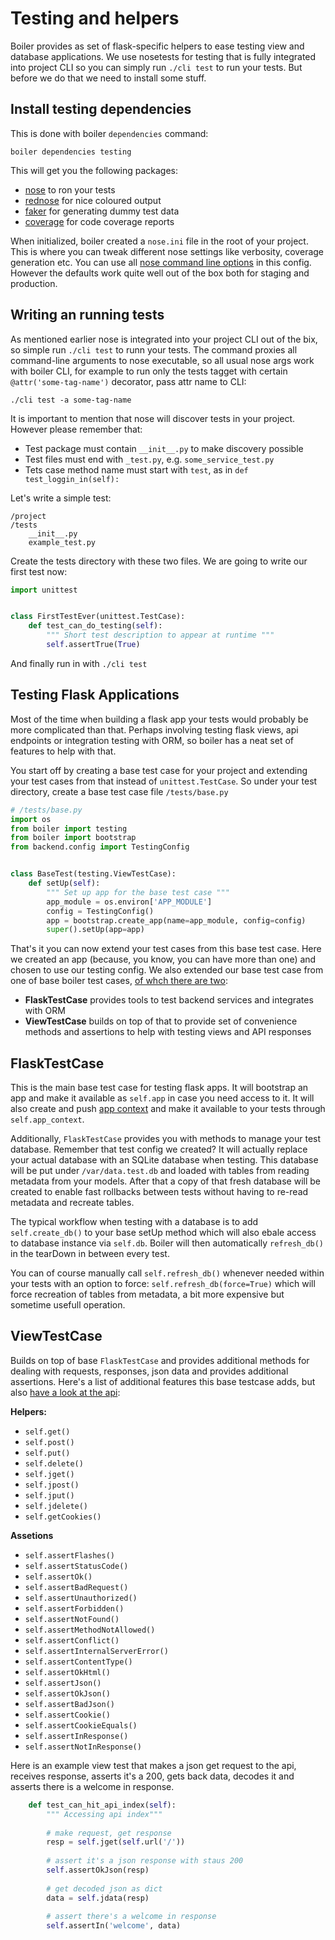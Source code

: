 # Testing and helpers

Boiler provides as set of flask-specific helpers to ease testing view and database applications. We use nosetests for testing that is fully integrated into project CLI so you can simply run `./cli test` to run your tests. But before we do that we need to install some stuff.

## Install testing dependencies

This is done with boiler `dependencies` command:

```
boiler dependencies testing
```

This will get you the following packages:

  * [nose](https://pypi.org/project/nose/) to ron your tests
  * [rednose](https://pypi.org/project/rednose/) for nice coloured output
  * [faker](https://pypi.org/project/Faker/) for generating dummy test data
  * [coverage](https://pypi.org/project/coverage/) for code coverage reports

When initialized, boiler created a `nose.ini` file in the root of your project. This is where you can tweak different nose settings like verbosity, coverage generation etc. You can use all [nose command line options](http://nose.readthedocs.io/en/latest/man.html) in this config. However the defaults work quite well out of the box both for staging and production.


## Writing an running tests

As mentioned earlier nose is integrated into your project CLI out of the bix, so simple run `./cli test` to runn your tests. The command proxies all command-line arguments to nose executable, so all usual nose args work with boiler CLI, for example to run only the tests tagget with certain `@attr('some-tag-name')` decorator, pass attr name to CLI:

```
./cli test -a some-tag-name
```

It is important to mention that nose will discover tests in your project. However please remember that:

  * Test package must contain `__init__.py` to make discovery possible
  * Test files must end with `_test.py`, e.g. `some_service_test.py`
  * Tets case method name must start with `test`, as in `def test_loggin_in(self):`

Let's write a simple test:

```
/project
/tests
    __init__.py
    example_test.py
```

Create the tests directory with these two files. We are going to write our first test now:

```python
import unittest


class FirstTestEver(unittest.TestCase):
    def test_can_do_testing(self):
        """ Short test description to appear at runtime """
        self.assertTrue(True)

```

And finally run in with `./cli test`


## Testing Flask Applications

Most of the time when building a flask app your tests would probably be more complicated than that. Perhaps involving testing flask views, api endpoints or integration testing with ORM, so boiler has a neat set of features to help with that.

You start off by creating a base test case for your project and extending your test cases from that instead of `unittest.TestCase`. So under your test directory, create a base test case file `/tests/base.py` 

```python
# /tests/base.py
import os
from boiler import testing
from boiler import bootstrap
from backend.config import TestingConfig


class BaseTest(testing.ViewTestCase):
    def setUp(self):
        """ Set up app for the base test case """
        app_module = os.environ['APP_MODULE']
        config = TestingConfig()
        app = bootstrap.create_app(name=app_module, config=config)
        super().setUp(app=app)
```

That's it you can now extend your test cases from this base test case. Here we created an app (because, you know, you can have more than one) and chosen to use our testing config. We also extended our base test case from one of base boiler test cases, [of whch there are two](https://github.com/projectshift/shift-boiler/blob/master/boiler/testing/testcase.py):

  * **FlaskTestCase** provides tools to test backend services and integrates with ORM
  * **ViewTestCase** builds on top of that to provide set of convenience methods and assertions to help with testing views and API responses


## FlaskTestCase

This is the main base test case for testing flask apps. It will bootstrap an app and make it available as `self.app` in case you need access to it. It will also create and push [app context](http://flask.pocoo.org/docs/1.0/appcontext/) and make it available to your tests through `self.app_context`.

Additionally, `FlaskTestCase` provides you with methods to manage your test database. Remember that test config we created? It will actually replace your actual database with an SQLite database when testing. This database will be put under `/var/data.test.db` and loaded with tables from reading metadata from your models. After that a copy of that fresh database will be created to enable fast rollbacks between tests without having to re-read metadata and recreate tables.

The typical workflow when testing with a database is to add `self.create_db()` to your base setUp method which will also ebale access to database instance via `self.db`. Boiler will then automatically `refresh_db()` in the tearDown in between every test.

You can of course manually call `self.refresh_db()` whenever needed within your tests with an option to force: `self.refresh_db(force=True)` which will force recreation of tables from metadata, a bit more expensive but sometime usefull operation.

## ViewTestCase

Builds on top of base `FlaskTestCase` and provides additional methods for dealing with requests, responses, json data and provides additional assertions. Here's a list of additional features this base testcase adds, but also [have a look at the api](https://github.com/projectshift/shift-boiler/blob/master/boiler/testing/testcase.py#L115):

**Helpers:**

  * `self.get()`
  * `self.post()`
  * `self.put()`
  * `self.delete()`
  * `self.jget()`
  * `self.jpost()`
  * `self.jput()`
  * `self.jdelete()`
  * `self.getCookies()`

**Assetions**

  * `self.assertFlashes()`
  * `self.assertStatusCode()`
  * `self.assertOk()`
  * `self.assertBadRequest()`
  * `self.assertUnauthorized()`
  * `self.assertForbidden()`
  * `self.assertNotFound()`
  * `self.assertMethodNotAllowed()`
  * `self.assertConflict()`
  * `self.assertInternalServerError()`
  * `self.assertContentType()`
  * `self.assertOkHtml()`
  * `self.assertJson()`
  * `self.assertOkJson()`
  * `self.assertBadJson()`
  * `self.assertCookie()`
  * `self.assertCookieEquals()`
  * `self.assertInResponse()`
  * `self.assertNotInResponse()`

Here is an example view test that makes a json get request to the api, receives response, asserts it's a 200, gets back data, decodes it and asserts there is a welcome in response.

  
```python
    def test_can_hit_api_index(self):
        """ Accessing api index"""
        
        # make request, get response
        resp = self.jget(self.url('/'))
        
        # assert it's a json response with staus 200
        self.assertOkJson(resp)    
        
        # get decoded json as dict            
        data = self.jdata(resp)      
        
        # assert there's a welcome in response
        self.assertIn('welcome', data)  
```  











  
